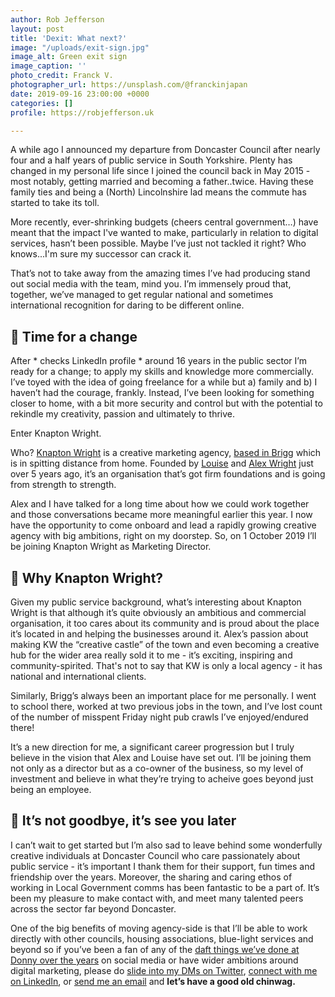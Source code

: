 ```yaml
---
author: Rob Jefferson
layout: post
title: 'Dexit: What next?'
image: "/uploads/exit-sign.jpg"
image_alt: Green exit sign
image_caption: ''
photo_credit: Franck V.
photographer_url: https://unsplash.com/@franckinjapan
date: 2019-09-16 23:00:00 +0000
categories: []
profile: https://robjefferson.uk

---
```

A while ago I announced my departure from Doncaster Council after nearly four and a half years of public service in South Yorkshire. Plenty has changed in my personal life since I joined the council back in May 2015 - most notably, getting married and becoming a father..twice. Having these family ties and being a (North) Lincolnshire lad means the commute has started to take its toll.

More recently, ever-shrinking budgets (cheers central government…) have meant that the impact I've wanted to make, particularly in relation to digital services, hasn’t been possible. Maybe I’ve just not tackled it right? Who knows...I'm sure my successor can crack it.

That’s not to take away from the amazing times I’ve had producing stand out social media with the team, mind you. I’m immensely proud that, together, we’ve managed to get regular national and sometimes international recognition for daring to be different online.

## 🔄 Time for a change

After * checks LinkedIn profile * around 16 years in the public sector I’m ready for a change; to apply my skills and knowledge more commercially. I’ve toyed with the idea of going freelance for a while but a) family and b) I haven’t had the courage, frankly. Instead, I’ve been looking for something closer to home, with a bit more security and control but with the potential to rekindle my creativity, passion and ultimately to thrive.

Enter Knapton Wright.

Who? [Knapton Wright](https://knaptonwright.co.uk/) is a creative marketing agency, [based in Brigg](https://www.briggmarkettown.co.uk/) which is in spitting distance from home. Founded by [Louise](https://www.linkedin.com/in/louise-wright-7625b813/) and [Alex Wright](https://www.linkedin.com/in/afrwright/) just over 5 years ago, it’s an organisation that’s got firm foundations and is going from strength to strength.

Alex and I have talked for a long time about how we could work together and those conversations became more meaningful earlier this year. I now have the opportunity to come onboard and lead a rapidly growing creative agency with big ambitions, right on my doorstep. So, on 1 October 2019 I’ll be joining Knapton Wright as Marketing Director.

## 🤔 Why Knapton Wright?

Given my public service background, what’s interesting about Knapton Wright is that although it’s quite obviously an ambitious and commercial organisation, it too cares about its community and is proud about the place it’s located in and helping the businesses around it. Alex’s passion about making KW the “creative castle” of the town and even becoming a creative hub for the wider area really sold it to me - it’s exciting, inspiring and community-spirited. That's not to say that KW is only a local agency - it has national and international clients.

Similarly, Brigg’s always been an important place for me personally. I went to school there, worked at two previous jobs in the town, and I’ve lost count of the number of misspent Friday night pub crawls I’ve enjoyed/endured there!

It’s a new direction for me, a significant career progression but I truly believe in the vision that Alex and Louise have set out. I’ll be joining them not only as a director but as a co-owner of the business, so my level of investment and believe in what they’re trying to acheive goes beyond just being an employee.

## 👋 It’s not goodbye, it’s see you later

I can’t wait to get started but I’m also sad to leave behind some wonderfully creative individuals at Doncaster Council who care passionately about public service - it’s important I thank them for their support, fun times and friendship over the years. Moreover, the sharing and caring ethos of working in Local Government comms has been fantastic to be a part of. It’s been my pleasure to make contact with, and meet many talented peers across the sector far beyond Doncaster.

One of the big benefits of moving agency-side is that I’ll be able to work directly with other councils, housing associations, blue-light services and beyond so if you’ve been a fan of any of the [daft things we’ve done at Donny over the years](https://twitter.com/MyDoncaster/moments) on social media or have wider ambitions around digital marketing, please do [slide into my DMs on Twitter](https://twitter.com/robjefferson), [connect with me on LinkedIn](https://www.linkedin.com/in/robjjefferson/), or [send me an email](mailto:rob@knaptonwright.co.uk) and **let’s have a good old chinwag.**
